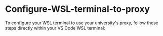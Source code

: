 # Configure-WSL-terminal-to-proxy
To configure your WSL terminal to use your university's proxy, follow these steps directly within your VS Code WSL terminal:
